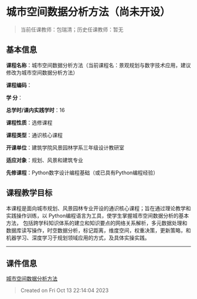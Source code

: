 # 城市空间数据分析方法（尚未开设）

> 当前任课教师：包瑞清；历史任课教师：暂无

## 基本信息

**课程名称**：城市空间数据分析方法（当前课程名：景观规划与数字技术应用，建议修改为城市空间数据分析方法）

**课程编码**：

**学    分**：

**总学时/课内实践学时**：16

**课程性质**：选修课程

**课程类型**：通识核心课程

**开课单位**：建筑学院风景园林学系三年级设计教研室

**适应对象**：规划、风景和建筑专业

**先修课程**：Python数字设计编程基础（或已具有Python编程经验）

## 课程教学目标

本课程是面向城市规划、风景园林专业开设的通识核心课程；旨在通过理论教学和实践操作训练，以 Python编程语言为工具，使学生掌握城市空间数据分析的基本方法， 包括跨学科知识体系的建立和知识要点的网络关系解析，多元数据处理和数据库读写操作，时空数据分析，标记距离，维度空间，权重决策，更新策略，和机器学习、深度学习于规划领域应用的方式，及具体实操实践。

---

## 课件信息

[城市空间数据分析方法](https://richiebao.github.io/USDA_CH_endup/#/)

> Created on Fri Oct 13 22:14:04 2023